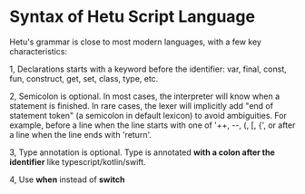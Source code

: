 # Syntax of Hetu Script Language

Hetu's grammar is close to most modern languages, with a few key characteristics:

1, Declarations starts with a keyword before the identifier: var, final, const, fun, construct, get, set, class, type, etc.

2, Semicolon is optional. In most cases, the interpreter will know when a statement is finished. In rare cases, the lexer will implicitly add "end of statement token" (a semicolon in default lexicon) to avoid ambiguities. For example, before a line when the line starts with one of '++, --, (, [, {', or after a line when the line ends with 'return'.

3, Type annotation is optional. Type is annotated **with a colon after the identifier** like typescript/kotlin/swift.

4, Use **when** instead of **switch**
